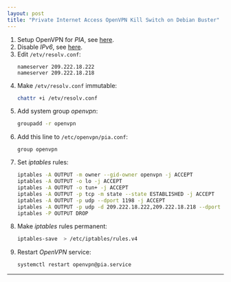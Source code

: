 ```yaml
---
layout: post
title: "Private Internet Access OpenVPN Kill Switch on Debian Buster"
---
```


1. Setup OpenVPN for *PIA*, see [here](/debian-raspbian-openvpn-pia/).
2. Disable *IPv6*, see [here](disable-ipv6-debian-ubuntu).
3. Edit `/etv/resolv.conf`:
   ```
   nameserver 209.222.18.222
   nameserver 209.222.18.218
   ```
4. Make `/etv/resolv.conf` immutable:
   ```bash
   chattr +i /etv/resolv.conf
   ```
5. Add system group *openvpn*:
   ```bash
   groupadd -r openvpn
   ```
6. Add this line to `/etc/openvpn/pia.conf`:
   ```
   group openvpn
   ```
7. Set *iptables* rules:
   ```bash
   iptables -A OUTPUT -m owner --gid-owner openvpn -j ACCEPT
   iptables -A OUTPUT -o lo -j ACCEPT
   iptables -A OUTPUT -o tun+ -j ACCEPT
   iptables -A OUTPUT -p tcp -m state --state ESTABLISHED -j ACCEPT
   iptables -A OUTPUT -p udp --dport 1198 -j ACCEPT
   iptables -A OUTPUT -p udp -d 209.222.18.222,209.222.18.218 --dport 53 -j ACCEPT
   iptables -P OUTPUT DROP
   ```
8. Make *iptables* rules permanent:
   ```bash
   iptables-save  > /etc/iptables/rules.v4
   ```
9. Restart *OpenVPN* service:
   ```bash
   systemctl restart openvpn@pia.service
   ```

---
